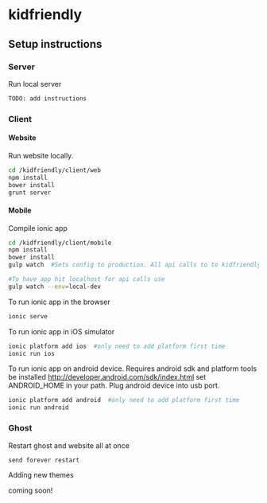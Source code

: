 # kidfriendly

## Setup instructions

### Server

Run local server
```bash
TODO: add instructions
```

### Client

#### Website
Run website locally.
```bash
cd /kidfriendly/client/web
npm install
bower install
grunt server
```
#### Mobile
Compile ionic app
```bash
cd /kidfriendly/client/mobile
npm install
bower install
gulp watch  #Sets config to production. All api calls to to kidfriendlyreviews.com/api

#To have app hit localhost for api calls use
gulp watch --env=local-dev
```

To run ionic app in the browser 
```bash
ionic serve
```

To run ionic app in iOS simulator
```bash
ionic platform add ios  #only need to add platform first time
ionic run ios
```

To run ionic app on android device. Requires android sdk and platform tools be installed
http://developer.android.com/sdk/index.html
set ANDROID_HOME in your path.
Plug android device into usb port.
```bash
ionic platform add android  #only need to add platform first time
ionic run android
```

### Ghost
Restart ghost and website all at once
```bash
send forever restart
```

Adding new themes

coming soon!
